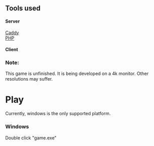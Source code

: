 ## Tools used
#### Server
[Caddy](https://github.com/caddyserver/caddy) <br>
[PHP](https://github.com/php/php-src) <br>

#### Client


### Note:
This game is unfinished. It is being developed on a 4k monitor. Other resolutions may suffer.

# Play
Currently, windows is the only supported platform.
### Windows
Double click "game.exe"

